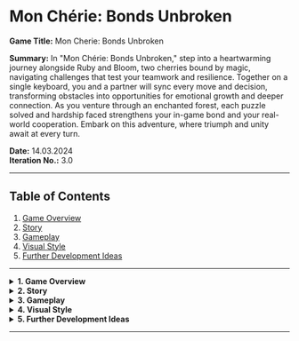 # Mon Chérie: Bonds Unbroken
  
**Game Title:** Mon Cherie: Bonds Unbroken  

**Summary:** In "Mon Chérie: Bonds Unbroken," step into a heartwarming journey alongside Ruby and Bloom, two cherries bound by magic, navigating challenges that test your teamwork and resilience. 
Together on a single keyboard, you and a partner will sync every move and decision, transforming obstacles into opportunities for emotional growth and deeper connection. 
As you venture through an enchanted forest, each puzzle solved and hardship faced strengthens your in-game bond and your real-world cooperation. Embark on this adventure, where triumph and unity await at every turn.

**Date:** 14.03.2024  
**Iteration No.:** 3.0  

---

## Table of Contents
1. [Game Overview](#game-overview)
2. [Story](#story)
3. [Gameplay](#gameplay)
4. [Visual Style](#visual-style)
5. [Further Development Ideas](#further-development-ideas)

---

<details>
<summary><strong>1. Game Overview</strong></summary>

### a. Core Concept
Mon Chérie: Bonds Unbroken is a heartwarming 2D local multiplayer platform adventure game, centered on Ruby and Bloom, two cherries connected by a magical chain, navigating through an enchanted forest to find their way back home after being displaced by a storm. 
The game beautifully weaves emotional storytelling with engaging gameplay, exploring the depth of love, cooperation, and resilience.

The Players, much like Ruby and Bloom, are invited into a shared journey where their emotional endurance, cooperation, and problem-solving skills are put to the test. 
The game transcends traditional gameplay, creating a parallel between the in-game bond of the cherries and the real-life connection between players through the shared keyboard mechanic.


### b. Unique Selling Points
* **Emotional Bonding Mechanic:** Gameplay that physically and narratively emphasizes the bond between the two main characters, affecting puzzles, movement, and story progression.
* **Cooperative Play on a Single Keyboard:** Designed for one or two players with shared keyboard controls (WASD for one character, Arrow keys for the other), emphasizing physical closeness and cooperation mirroring the in-game characters' bond, whether it's a solo player strategizing both characters’ movements or two players working in harmony. 
Sharing a keyboard not only necessitates physical closeness but also embodies the game's ethos of intertwined destinies and mutual reliance.
* **Diverse Challenges:** Players face a variety of obstacles, from navigating through a windy forest and surviving snowstorms to evading predators and escaping capture, each designed to strengthen the bond between players and characters alike.

### c. Genre
2D Cooperative Platform Adventure

### d. Target Audience
Gamers who appreciate deep narrative combined with puzzle-platforming and cooperative gameplay.

### e. Platforms
Launching on PC with potential future adaptations for consoles and mobile platforms.

</details>

<details>
<summary><strong>2. Story</strong></summary>

### a. Plot Summary
Displaced by a fierce storm, Ruby and Bloom find themselves in an unfamiliar part of the forest. Determined to create a new home, they embark on a journey filled with challenges that test their bond. 
Along the way, they encounter other forest dwellers and obstacles that they can overcome only by working together, learning the true strength of their connection.

### b. Themes and Messages
* **Love and Bonding:** Showcases the power of love and its ability to overcome adversity, celebrating the unbreakable nature of true love.
* **Collaboration:** Emphasizes the significance of working together, serving as a metaphor for cooperation and mutual support.
* **Resilience and Hope:** Emphasizes the significance of working together, serving as a metaphor for cooperation and mutual support.


### c. Characters
* **Ruby:** Known for her vibrant energy and determination, symbolizing the strength of love.
* **Bloom:** Embodies calmness and wisdom, representing the nurturing aspect of love.
  
Together, they complement each other, with their personalities and abilities reflecting the game's themes of balance, unity, and cooperation.

</details>

<details>
<summary><strong>3. Gameplay</strong></summary>

### a. Core Gameplay Loop
Navigate levels, solve environmental puzzles, and overcome obstacles using teamwork and the unique abilities granted by their bond. Collect hearts to empower Ruby and Bloom, enabling enhanced abilities like faster running and higher jumping for short periods.

### b. Mechanics
* **Chain Mechanics:** Use their connecting chain to swing across gaps, pull each other up, and solve puzzles that require synchronizing their actions.
* **Heart Collectibles:** Temporarily enhance the characters' abilities, serving as a metaphor for the strengthening of their bond.
* **Environmental Challenges:** Adapt to diverse conditions such as weather changes, predator encounters, and human threats, each requiring different strategies and emphasizing the theme of resilience.

### c. Controls
- **Ruby:** WASD keys
- **Bloom:** Arrow keys
- **Joint actions:** Spacebar or specific key combinations.

### d. Formal Objectives
* **Short-term Goals:** Complete levels, collect hearts, and solve puzzles.
* **Long-term Goals:** Navigate through the forest to find the perfect spot to plant a new home, using their bond and the lessons learned along the way to face challenges.

### e. Sensory Objectives
The game aims to immerse players in a sensory experience that mirrors the emotional journey of Ruby and Bloom. Through a carefully crafted soundscape, rich visual environments, and tactile gameplay mechanics, players should feel the emotional highs and lows of the characters' journey. 
The ultimate goal is to leave players with a lingering sense of accomplishment, connection, and reflection on the themes of love, resilience, and cooperation.
* **Dynamics:** The gameplay evolves as players learn to coordinate their actions, reflecting the characters' growing bond.
* **Aesthetics:** Players, through the shared keyboard mechanic, are physically and emotionally bound, mirroring the in-game bond of Ruby and Bloom. This setup ensures that players, like the cherries, undergo the same emotional rollercoaster, experiencing phases of intense cooperation and frustration, followed by moments of calm and independence. The game's design intricately weaves these experiences, making players feel frustration, love, and dependency on each other, intensifying and becoming more nuanced as the game progresses. 
Mon Chérie: Bonds Unbroken aims to leave players with a profound sense of connection, both in-game and with each other, reflecting on the powerful themes of love, resilience, and cooperation.


### f. Failure States
Falling into pits and traps or failing to complete certain puzzles restarts the level or from the last checkpoint, emphasizing trial and learning rather than punishment.

</details>

<details>
<summary><strong>4. Visual Style</strong></summary>

The design of "Mon Chérie: Bonds Unbroken" has been deliberately chosen to be monochromatic with colorful accents. This choice is designed to enhance the connection of the colorful cherries, Ruby and Bloom, making them stand out distinctly against the more subdued background of the world around them. The use of vibrant color highlights on significant interactive elements, like the red toadstools, serves multiple purposes: they guide the cherries along their path, help in solving puzzles, and visually pop out in the monochromatic landscape, drawing players' attention and aiding navigation.

This visual approach not only emphasizes the uniqueness and importance of the main characters but also subtly conveys the game's core themes of connection and prominence. The selective use of color in a largely monochromatic world mirrors the emotional isolation and the standout bond between Ruby and Bloom, reinforcing their journey and the challenges they face together.

The aesthetic choice contributes to a unique gameplay experience, where players are drawn to color as a means of guidance and storytelling, making the interaction within the game world intuitive and deeply engaging. This style supports the narrative's emotional depth, making the moments of color and light both a relief and a guide through the challenges presented in the game. 

</details>

<details>
<summary><strong>5. Further Development Ideas</strong></summary>

* **Expanded Narrative:** Continue to explore deeper backstories for Ruby, Bloom, and the forest itself, potentially through flashback levels or cutscenes. Incorporate a new storyline where Ruby and Bloom accidentally find themselves in a supermarket. Here, they embark on an "endless runner" style adventure on a conveyor belt at the checkout. The challenge involves dodging various groceries to avoid being bagged, enhancing the narrative with a humorous yet thrilling escape sequence. This segment not only adds a playful twist but also underscores the theme of survival in unfamiliar environments.
  
* **Supermarket Saga Expansion:** After their conveyor belt escapade, the cherries could face another unexpected challenge. Just as they think they are safe, they are scooped up by a farmer who visits the supermarket. This leads to a new level set on the farmer's truck where Ruby and Bloom must navigate through baskets of fruits and vegetables, adding another layer of excitement and urgency to their quest to return to the forest.

* **Community Features:** Implement a level editor and sharing platform for community engagement, allowing players to create and share their adventures. Enhance this feature by allowing players to design not just forest levels but also supermarket and farm settings, inspired by Ruby and Bloom's experiences. This would empower players to craft unique challenges and narratives, further enriching the community experience.

* **Multiplayer Expansion:** Explore online multiplayer functionality, enabling friends to join the adventure from different locations. Consider integrating a feature where players can cooperate or compete on specially designed levels, such as racing against each other on the supermarket conveyor belt or collaborating to escape the farmer's truck. This expansion could also include leaderboards and special event challenges to keep the community engaged and competitive.

These ideas aim to broaden the game's appeal and depth, offering players new environments to explore and creative ways to engage with the story and each other.

</details>

---
